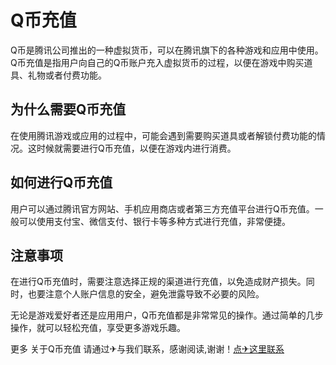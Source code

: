 # Q币充值

Q币是腾讯公司推出的一种虚拟货币，可以在腾讯旗下的各种游戏和应用中使用。Q币充值是指用户向自己的Q币账户充入虚拟货币的过程，以便在游戏中购买道具、礼物或者付费功能。

## 为什么需要Q币充值

在使用腾讯游戏或应用的过程中，可能会遇到需要购买道具或者解锁付费功能的情况。这时候就需要进行Q币充值，以便在游戏内进行消费。

## 如何进行Q币充值

用户可以通过腾讯官方网站、手机应用商店或者第三方充值平台进行Q币充值。一般可以使用支付宝、微信支付、银行卡等多种方式进行充值，非常便捷。

## 注意事项

在进行Q币充值时，需要注意选择正规的渠道进行充值，以免造成财产损失。同时，也要注意个人账户信息的安全，避免泄露导致不必要的风险。

无论是游戏爱好者还是应用用户，Q币充值都是非常常见的操作。通过简单的几步操作，就可以轻松充值，享受更多游戏乐趣。

更多 关于Q币充值 请通过✈与我们联系，感谢阅读,谢谢！[点✈这里联系](https://bbd.k02.cc)